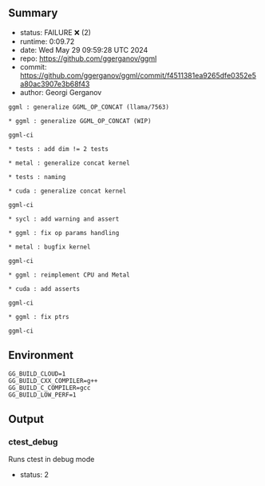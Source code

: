 ## Summary

- status:  FAILURE ❌ (2)
- runtime: 0:09.72
- date:    Wed May 29 09:59:28 UTC 2024
- repo:    https://github.com/ggerganov/ggml
- commit:  https://github.com/ggerganov/ggml/commit/f4511381ea9265dfe0352e5a80ac3907e3b68f43
- author:  Georgi Gerganov
```
ggml : generalize GGML_OP_CONCAT (llama/7563)

* ggml : generalize GGML_OP_CONCAT (WIP)

ggml-ci

* tests : add dim != 2 tests

* metal : generalize concat kernel

* tests : naming

* cuda : generalize concat kernel

ggml-ci

* sycl : add warning and assert

* ggml : fix op params handling

* metal : bugfix kernel

ggml-ci

* ggml : reimplement CPU and Metal

* cuda : add asserts

ggml-ci

* ggml : fix ptrs

ggml-ci
```

## Environment

```
GG_BUILD_CLOUD=1
GG_BUILD_CXX_COMPILER=g++
GG_BUILD_C_COMPILER=gcc
GG_BUILD_LOW_PERF=1
```

## Output

### ctest_debug

Runs ctest in debug mode
- status: 2
```

```

